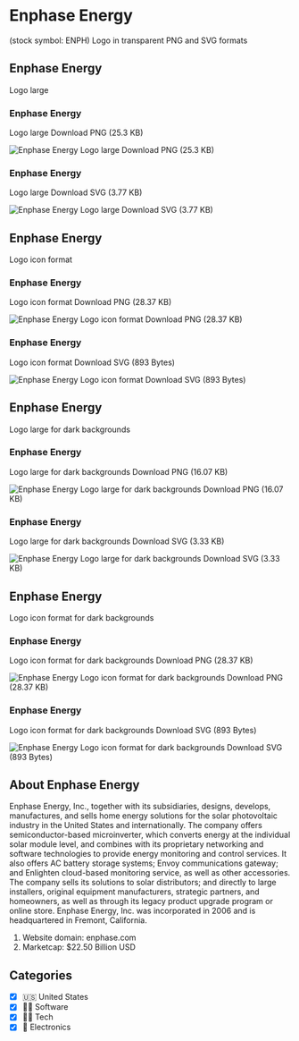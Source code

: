 # Enphase Energy
 (stock symbol: ENPH) Logo in transparent PNG and SVG formats

## Enphase Energy
 Logo large

### Enphase Energy
 Logo large Download PNG (25.3 KB)

![Enphase Energy
 Logo large Download PNG (25.3 KB)](/img/orig/ENPH_BIG-d9e52f41.png)

### Enphase Energy
 Logo large Download SVG (3.77 KB)

![Enphase Energy
 Logo large Download SVG (3.77 KB)](/img/orig/ENPH_BIG-8d31432a.svg)

## Enphase Energy
 Logo icon format

### Enphase Energy
 Logo icon format Download PNG (28.37 KB)

![Enphase Energy
 Logo icon format Download PNG (28.37 KB)](/img/orig/ENPH-d2da375d.png)

### Enphase Energy
 Logo icon format Download SVG (893 Bytes)

![Enphase Energy
 Logo icon format Download SVG (893 Bytes)](/img/orig/ENPH-b24bb5b9.svg)

## Enphase Energy
 Logo large for dark backgrounds

### Enphase Energy
 Logo large for dark backgrounds Download PNG (16.07 KB)

![Enphase Energy
 Logo large for dark backgrounds Download PNG (16.07 KB)](/img/orig/ENPH_BIG.D-85d0754d.png)

### Enphase Energy
 Logo large for dark backgrounds Download SVG (3.33 KB)

![Enphase Energy
 Logo large for dark backgrounds Download SVG (3.33 KB)](/img/orig/ENPH_BIG.D-c2e6edd1.svg)

## Enphase Energy
 Logo icon format for dark backgrounds

### Enphase Energy
 Logo icon format for dark backgrounds Download PNG (28.37 KB)

![Enphase Energy
 Logo icon format for dark backgrounds Download PNG (28.37 KB)](/img/orig/ENPH.D-a608b8d5.png)

### Enphase Energy
 Logo icon format for dark backgrounds Download SVG (893 Bytes)

![Enphase Energy
 Logo icon format for dark backgrounds Download SVG (893 Bytes)](/img/orig/ENPH.D-e30c3701.svg)

## About Enphase Energy


Enphase Energy, Inc., together with its subsidiaries, designs, develops, manufactures, and sells home energy solutions for the solar photovoltaic industry in the United States and internationally. The company offers semiconductor-based microinverter, which converts energy at the individual solar module level, and combines with its proprietary networking and software technologies to provide energy monitoring and control services. It also offers AC battery storage systems; Envoy communications gateway; and Enlighten cloud-based monitoring service, as well as other accessories. The company sells its solutions to solar distributors; and directly to large installers, original equipment manufacturers, strategic partners, and homeowners, as well as through its legacy product upgrade program or online store. Enphase Energy, Inc. was incorporated in 2006 and is headquartered in Fremont, California.

1. Website domain: enphase.com
2. Marketcap: $22.50 Billion USD


## Categories
- [x] 🇺🇸 United States
- [x] 👨‍💻 Software
- [x] 👩‍💻 Tech
- [x] 🔌 Electronics
